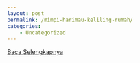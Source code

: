 ```yaml
---
layout: post
permalink: /mimpi-harimau-keliling-rumah/
categories:
    - Uncategorized
---
```


[Baca Selengkapnya](/06)